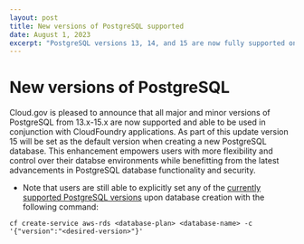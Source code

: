 ```yaml
---
layout: post
title: New versions of PostgreSQL supported
date: August 1, 2023
excerpt: "PostgreSQL versions 13, 14, and 15 are now fully supported on cloud.gov"
---
```


# New versions of PostgreSQL

Cloud.gov is pleased to announce that all major and minor versions of PostgreSQL from 13.x-15.x are now supported and able to be used in conjunction with CloudFoundry applications. As part of this update version 15 will be set as the default version when creating a new PostgreSQL database. This enhancement empowers users with more flexibility and control over their databse environments while benefitting from the latest advancements in PostgreSQL database functionality and security. 

- Note that users are still able to explicitly set any of the [currently supported PostgreSQL versions](https://cloud.gov/docs/services/relational-database/#create-an-instance) upon database creation with the following command: 

```shell
cf create-service aws-rds <database-plan> <database-name> -c '{"version":"<desired-version>"}'
```
